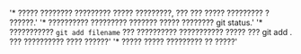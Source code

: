 '* ????? ???????? ????????? ????? ?????????, ??? ??? ????? ????????? ? ??????.' 
'* ?????????? ????????? ??????? ????? ???????? git status.' 
'* ??????????? `git add filename` ??? ?????????? ??????????? ????? ??? git add . ??? ?????????? ???? ??????' 
'* ????? ????? ????????? ?? ?????' 
